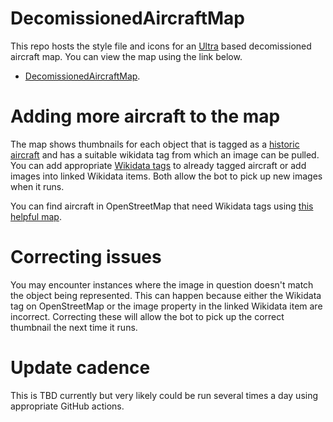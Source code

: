 
# DecomissionedAircraftMap

This repo hosts the style file and icons for an [Ultra](https://overpass-ultra.us/) based decomissioned aircraft map. You can view the map using the link below.

* [DecomissionedAircraftMap](https://overpass-ultra.us/#map&query=url:https://raw.githubusercontent.com/watmildon/DecomissionedAircraftMap/refs/heads/main/AircraftMap.ultra).

# Adding more aircraft to the map

The map shows thumbnails for each object that is tagged as a [historic aircraft](https://wiki.openstreetmap.org/wiki/Tag:historic=aircraft) and has a suitable wikidata tag from which an image can be pulled. You can add appropriate [Wikidata tags](https://wiki.openstreetmap.org/wiki/Key:wikidata) to already tagged aircraft or add images into linked Wikidata items. Both allow the bot to pick up new images when it runs.

You can find aircraft in OpenStreetMap that need Wikidata tags using [this helpful map](https://ultra.trailsta.sh/#map&m=1.09/0.0000/-1.3357&q=NoewrgLgXAVgziAdgXWBAlgWwKbmgJgFZkBuAKAHoKACAcwEMIALbAJ2tezjABsI4yiAO6tgAIibo4EEK3QBjMQF4x9dK3mt6AMwhjUAQiHoA1ugAmjeqUo0ADnMQQOXXvzJ5q87E7YkgA).

# Correcting issues

You may encounter instances where the image in question doesn't match the object being represented. This can happen because either the Wikidata tag on OpenStreetMap or the image property in the linked Wikidata item are incorrect. Correcting these will allow the bot to pick up the correct thumbnail the next time it runs.


# Update cadence

This is TBD currently but very likely could be run several times a day using appropriate GitHub actions.
